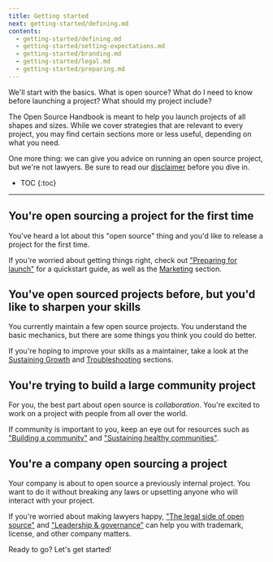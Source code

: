 ```yaml
---
title: Getting started
next: getting-started/defining.md
contents:
  - getting-started/defining.md
  - getting-started/setting-expectations.md
  - getting-started/branding.md
  - getting-started/legal.md
  - getting-started/preparing.md
---
```


We'll start with the basics. What is open source? What do I need to know before launching a project? What should my project include?

The Open Source Handbook is meant to help you launch projects of all shapes and sizes. While we cover strategies that are relevant to every project, you may find certain sections more or less useful, depending on what you need.

One more thing: we can give you advice on running an open source project, but we're not lawyers. Be sure to read our [disclaimer](../../../disclaimer) before you dive in.

* TOC
{:toc}

---

## You're open sourcing a project for the first time
You've heard a lot about this "open source" thing and you'd like to release a project for the first time.

If you're worried about getting things right, check out ["Preparing for launch"](../preparing) for a quickstart guide, as well as the [Marketing](../../marketing/index) section.

## You've open sourced projects before, but you'd like to sharpen your skills
You currently maintain a few open source projects. You understand the basic mechanics, but there are some things you think you could do better.

If you're hoping to improve your skills as a maintainer, take a look at the [Sustaining Growth](../../sustaining/index) and [Troubleshooting](../../troubleshooting/index) sections.

## You're trying to build a large community project
For you, the best part about open source is *collaboration*. You're excited to work on a project with people from all over the world.

If community is important to you, keep an eye out for resources such as ["Building a community"](../../marketing/building-community) and ["Sustaining healthy communities"](../../sustaining/healthy-communities).

## You're a company open sourcing a project
Your company is about to open source a previously internal project. You want to do it without breaking any laws or upsetting anyone who will interact with your project.

If you're worried about making lawyers happy, ["The legal side of open source"](../legal) and ["Leadership & governance"](../../sustaining/leadership) can help you with trademark, license, and other company matters.

Ready to go? Let's get started!
